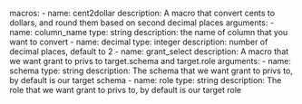 macros: 
    - name: cent2dollar
      description: A macro that convert cents to dollars, and round them based on second decimal places
      arguments: 
        - name: column_name
          type: string
          description: the name of column that you want to convert 
        - name: decimal
          type: integer
          description: number of decimal places, default to 2
    - name: grant_select
      description: A macro that we want grant to privs to target.schema and target.role
      arguments:
        - name: schema
           type: string
          description: The schema that we want grant to privs to, by default is our target schema
        - name: role
          type: string
          description: The role that we want grant to privs to, by default is our target role